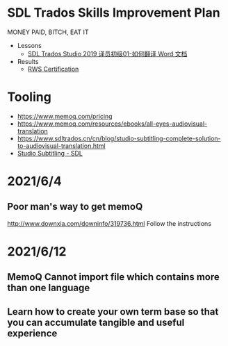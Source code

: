 # SDL Trados Skills Improvement Plan
MONEY PAID, BITCH, EAT IT
- Lessons
  - [SDL Trados Studio 2019 译员初级01-如何翻译 Word 文档](https://www.youtube.com/watch?v=eLxaA6DhaFA)
- Results
  - [RWS Certification](https://oos.sdl.com/asp/products/promotion.aspx?PromotionCode=sdl-certification-exam&_ga=2.102514950.660307424.1649648544-2042290614.1649648544)

# Tooling
- https://www.memoq.com/pricing
- https://www.memoq.com/resources/ebooks/all-eyes-audiovisual-translation
- https://www.sdltrados.cn/cn/blog/studio-subtitling-complete-solution-to-audiovisual-translation.html
- [Studio Subtitling - SDL](https://appstore.rws.com/language/app/studio-subtitling/978/)


# 2021/6/4
## Poor man's way to get memoQ
http://www.downxia.com/downinfo/319736.html
Follow the instructions

# 2021/6/12
## MemoQ Cannot import file which contains more than one language

## Learn how to create your own term base so that you can accumulate tangible and useful experience